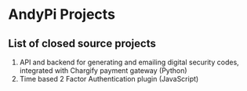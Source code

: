 # AndyPi Projects

## List of closed source projects  

1. API and backend for generating and emailing digital security codes, integrated with Chargify payment gateway (Python)
2. Time based 2 Factor Authentication plugin (JavaScript)
